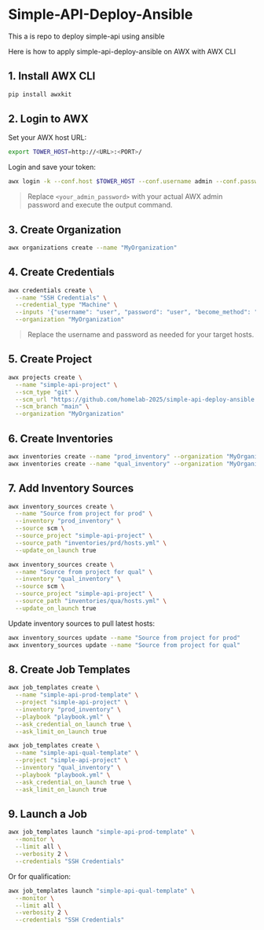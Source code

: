 # Simple-API-Deploy-Ansible

This a is repo to deploy simple-api using ansible

Here is how to apply simple-api-deploy-ansible on AWX with AWX CLI

## 1. Install AWX CLI

```bash
pip install awxkit
```

## 2. Login to AWX

Set your AWX host URL:

```bash
export TOWER_HOST=http://<URL>:<PORT>/
```

Login and save your token:

```bash
awx login -k --conf.host $TOWER_HOST --conf.username admin --conf.password <your_admin_password> -f human
```

> Replace `<your_admin_password>` with your actual AWX admin password and execute the output command.

## 3. Create Organization

```bash
awx organizations create --name "MyOrganization"
```

## 4. Create Credentials

```bash
awx credentials create \
  --name "SSH Credentials" \
  --credential_type "Machine" \
  --inputs '{"username": "user", "password": "user", "become_method": "sudo", "become_password": "user"}' \
  --organization "MyOrganization"
```

> Replace the username and password as needed for your target hosts.

## 5. Create Project

```bash
awx projects create \
  --name "simple-api-project" \
  --scm_type "git" \
  --scm_url "https://github.com/homelab-2025/simple-api-deploy-ansible.git" \
  --scm_branch "main" \
  --organization "MyOrganization"
```

## 6. Create Inventories

```bash
awx inventories create --name "prod_inventory" --organization "MyOrganization"
awx inventories create --name "qual_inventory" --organization "MyOrganization"
```

## 7. Add Inventory Sources

```bash
awx inventory_sources create \
  --name "Source from project for prod" \
  --inventory "prod_inventory" \
  --source scm \
  --source_project "simple-api-project" \
  --source_path "inventories/prd/hosts.yml" \
  --update_on_launch true

awx inventory_sources create \
  --name "Source from project for qual" \
  --inventory "qual_inventory" \
  --source scm \
  --source_project "simple-api-project" \
  --source_path "inventories/qua/hosts.yml" \
  --update_on_launch true
```

Update inventory sources to pull latest hosts:

```bash
awx inventory_sources update --name "Source from project for prod"
awx inventory_sources update --name "Source from project for qual"
```

## 8. Create Job Templates

```bash
awx job_templates create \
  --name "simple-api-prod-template" \
  --project "simple-api-project" \
  --inventory "prod_inventory" \
  --playbook "playbook.yml" \
  --ask_credential_on_launch true \
  --ask_limit_on_launch true

awx job_templates create \
  --name "simple-api-qual-template" \
  --project "simple-api-project" \
  --inventory "qual_inventory" \
  --playbook "playbook.yml" \
  --ask_credential_on_launch true \
  --ask_limit_on_launch true
```

## 9. Launch a Job

```bash
awx job_templates launch "simple-api-prod-template" \
  --monitor \
  --limit all \
  --verbosity 2 \
  --credentials "SSH Credentials"
```

Or for qualification:

```bash
awx job_templates launch "simple-api-qual-template" \
  --monitor \
  --limit all \
  --verbosity 2 \
  --credentials "SSH Credentials"
```
